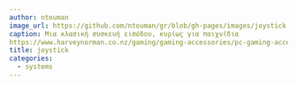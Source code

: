 ```yaml
---
author: ntouman
image_url: https://github.com/ntouman/gr/blob/gh-pages/images/joystick.jpg
caption: Μια κλασική συσκευή εισόδου, κυρίως για παιχνίδια
https://www.harveynorman.co.nz/gaming/gaming-accessories/pc-gaming-accessories/logitech-extreme-3d-pro-joystick.html
title: joystick
categories:
  - systems
---
```


